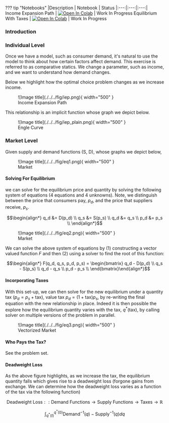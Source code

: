 ??? tip "Notebooks"
    |Description | Notebook | Status 
    |:---:|:---:|:---:|
    Income Expansion Path | <a href="https://github.com/pharringtonp19/mecon/blob/main/notebooks/Income_Expansion_Path.ipynb" target="_parent"><img src="https://colab.research.google.com/assets/colab-badge.svg" alt="Open In Colab"/></a> | Work In Progress
    Equilibrium With Taxes | <a href="https://github.com/pharringtonp19/mecon/blob/main/notebooks/market_taxes.ipynb" target="_parent"><img src="https://colab.research.google.com/assets/colab-badge.svg" alt="Open In Colab"/></a> | Work In Progress



### **Introduction**



### **Individual Level**
Once we have a model, such as consumer demand, it's natural to use the model to think about how certain factors affect demand. This exercise is referred to as comparative statics. We change a parameter, such as income, and we want to understand how demand changes. 

Below we highlight how the optimal choice problem changes as we increase income. 

<figure markdown>
  ![Image title](./../../fig/iep.png){ width="500" }
  <figcaption>Income Expansion Path</figcaption>
</figure>

This relationship is an implicit function whose graph we depict below.

<figure markdown>
  ![Image title](./../../fig/iep_plain.png){ width="500" }
  <figcaption>Engle Curve</figcaption>
</figure>

### **Market Level**
Given supply and demand functions (S, D), whose graphs we depict below,

<figure markdown>
  ![Image title](./../../fig/eq1.png){ width="500" }
  <figcaption>Market</figcaption>
</figure>

#### Solving For Equilibrium

 we can solve for the equilibrium price and quantity by solving the following system of equations (4 equations and 4 unknowns). Note, we distinguish between the price that consumers pay, $p_d$, and the price that suppliers receive, $p_s$.

$$\begin{align*}
q_d &= D(p_d) \\ 
q_s &= S(p_s) \\
q_d &= q_s \\
p_d &= p_s \\ 
\end{align*}$$

<figure markdown>
  ![Image title](./../../fig/eq2.png){ width="500" }
  <figcaption>Market</figcaption>
</figure>

We can solve the above system of equations by (1) constructing a vector valued function $F$ and then (2) using a solver to find the root of this function: 

$$\begin{align*} 
F(q_d, q_s, p_d, p_s) = \begin{bmatrix} q_d - D(p_d) \\ 
                                        q_s - S(p_s) \\
                                        q_d - q_s \\
                                        p_d - p_s \\ 
\end{bmatrix}\end{align*}$$

#### Incorporating Taxes

With this set-up, we can then solve for the new equilibrium under a quantity tax ($p_d = p_s + \text{tax})$, value tax $p_d = (1 + \text{tax})p_s$, by re-writing the final equation with the new relationship in place. Indeed it is then possible the explore how the equilibrium quantity varies with the tax, $q^*(\text{tax})$, by calling solver on multiple versions of the problem in parallel. 

<figure markdown>
  ![Image title](./../../fig/eq3.png){ width="500" }
  <figcaption>Vectorized Market</figcaption>
</figure>

#### Who Pays the Tax?
See the problem set.

#### Deadweight Loss 
As the above figure highlights, as we increase the tax, the equilibrium quantity falls which gives rise to a deadweight loss (forgone gains from exchange. We can determine how the deadweight loss varies as a function of the tax via the following function)

$$\text{Deadweight Loss} :: \text{Demand Functions} \to \text{Supply Functions} \to \text{Taxes} \to \mathbb{R}$$

$$\int _{q^*(t)} ^{q^*(0)} \text{Demand}^{-1}(q) - \text{Supply}^{-1}(q) dq$$









